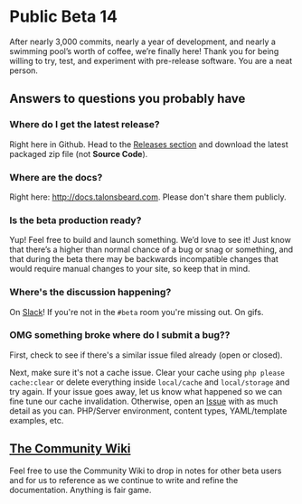 # Public Beta 14

After nearly 3,000 commits, nearly a year of development, and nearly a swimming pool’s worth of coffee, we’re finally here! Thank you for being willing to try, test, and experiment with pre-release software. You are a neat person.


## Answers to questions you probably have

### Where do I get the latest release?
Right here in Github. Head to the [Releases section](https://github.com/statamic/v2-beta/releases) and download the latest packaged zip file (not **Source Code**).

### Where are the docs?

Right here: <http://docs.talonsbeard.com>. Please don't share them publicly.

### Is the beta production ready?

Yup! Feel free to build and launch something. We’d love to see it! Just know that there’s a higher than normal chance of a bug or snag or something, and that during the beta there may be backwards incompatible changes that would require manual changes to your site, so keep that in mind.

### Where's the discussion happening?

On [Slack](http://slack.statamic.com)! If you're not in the `#beta` room you're missing out. On gifs.

### OMG something broke where do I submit a bug??

First, check to see if there's a similar issue filed already (open or closed). 

Next, make sure it's not a cache issue. Clear your cache using `php please cache:clear` or delete everything inside `local/cache` and `local/storage` and try again. If your issue goes away, let us know what happened so we can fine tune our cache invalidation. Otherwise, open an [Issue](https://github.com/statamic/v2-beta/issues/new) with as much detail as you can. PHP/Server environment, content types, YAML/template examples, etc.

## [The Community Wiki](https://github.com/statamic/v2-beta/wiki)

Feel free to use the Community Wiki to drop in notes for other beta users and for us to reference as we continue to write and refine the documentation. Anything is fair game.
